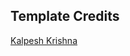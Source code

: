 ## Template Credits

[Kalpesh Krishna](https://github.com/martiansideofthemoon/martiansideofthemoon.github.io)
